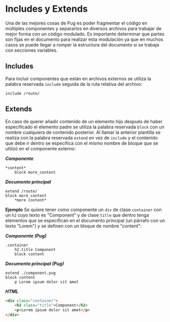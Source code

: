 # Includes y Extends

Una de las mejores cosas de Pug es poder fragmentar el código en múltiples componentes y separarlos en diversos archivos para trabajar de mejor forma con un código modulado. Es importante determinar que partes son fijas en el documento para realizar esta modulación ya que en muchos casos se puede llegar a romper la estructura del documento si se trabaja con secciones variables.

## Includes

Para incluir componentes que están en archivos externos se utiliza la palabra reservada `include` seguida de la ruta relativa del archivo:

~~~pug
include /route/
~~~

## Extends

En caso de querer añadir contenido de un elemento hijo después de haber especificado el elemento padre se utiliza la palabra reservada `block` con un nombre cualquiera de contenido posterior. Al llamar la anterior plantilla se realiza con la palabra reservada `extend` en vez de `include` y el contenido que debe ir dentro se especifica con el mismo nombre de bloque que se utilizó en el componente externo:

***Componente***

~~~pug
*content*
    block more_content
~~~

***Documento principal***

~~~pug
extend /route/
block more_content
    *more content*
~~~

**Ejemplo** Se quiere tener como componente un `div` de clase `container` con un `h2` cuyo texto es "Component" y de clase `title` que dentro tenga elementos que se especifican en el documento principal (un párrafo con un texto "Lorem") y se definen con un bloque de nombre "content":

***Componente (Pug)***

~~~pug
.container
    h2.title Component
    block content
~~~

***Documento principal (Pug)***

~~~pug
extend ./component.pug
block content
    p Lorem ipsum dolor sit amet
~~~

***HTML***

~~~html
<div class="container">
    <h2 class="title">Component</h2>
    <p>Lorem ipsum dolor sit amet</p>
</div>
~~~
